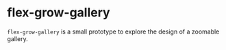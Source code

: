 # flex-grow-gallery

`flex-grow-gallery` is a small prototype to explore the design of a zoomable gallery.
